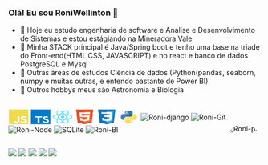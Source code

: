 ### Olá! Eu sou RoniWellinton 👋

- 🔭 Hoje eu  estudo engenharia de software e Analise e Desenvolvimento de Sistemas e estou estágiando na Mineradora Vale
- 🔭 Minha STACK principal é  Java/Spring boot e tenho uma base na triade do Front-end(HTML,CSS, JAVASCRIPT) e no react e banco de dados PostgreSQL e Mysql
- 🌱 Outras áreas de estudos Ciência de dados (Python(pandas, seaborn, numpy e muitas outras, e entendo bastante de Power BI)
- 🌱 Outros hobbys meus são Astronomia e Biologia

<div style="display: inline_block"><br>
  <img align="center" alt="Roni-Js" height="30" width="40" src="https://raw.githubusercontent.com/devicons/devicon/master/icons/javascript/javascript-plain.svg">
  <img align="center" alt="Roni-Ts" height="30" width="40" src="https://raw.githubusercontent.com/devicons/devicon/master/icons/typescript/typescript-plain.svg">
  <img align="center" alt="Roni-React" height="30" width="40" src="https://raw.githubusercontent.com/devicons/devicon/master/icons/react/react-original.svg">
  <img align="center" alt="Roni-HTML" height="30" width="40" src="https://raw.githubusercontent.com/devicons/devicon/master/icons/html5/html5-original.svg">
  <img align="center" alt="Roni-CSS" height="30" width="40" src="https://raw.githubusercontent.com/devicons/devicon/master/icons/css3/css3-original.svg">
  <img align="center" alt="Roni-Python" height="30" width="40" src="https://raw.githubusercontent.com/devicons/devicon/master/icons/python/python-original.svg">
  <img align="center" alt="Roni-django" height="30" width="40" src="https://datascientest.com/en/files/2023/05/django1.jpg">
   <img align="center" alt="Roni-Git" height="30" width="40" src="https://avatars.githubusercontent.com/u/18133?s=200&v=4">
   <img align="center" alt="Roni-Node" height="30" width="40" src="https://assets.bitdegree.org/online-learning-platforms/storage/media/2018/12/node-js-interview-questions-logo-2-266x300.png">
  <img align="center" alt="SQLite" height="30" width="40" src="https://logospng.org/download/sqlite/sqlite-2048.png">
  <img align="center" alt="Roni-BI" height="30" width="40" src="https://logos-world.net/wp-content/uploads/2022/02/Microsoft-Power-BI-Symbol.png">
  <img align="right" alt="Roni-pic" height="150" style="border-radius:50px;" src="https://avatars.githubusercontent.com/u/94912867?s=400&u=e0b4009a5f7f3d7445c7a541ac405af7ce44732c&v=4">
</div>
  
  ##
 
<div> 
  <a href="https://www.youtube.com/@roni23wellington/playlists" target="_blank"><img src="https://img.shields.io/badge/YouTube-FF0000?style=for-the-badge&logo=youtube&logoColor=white" target="_blank"></a>
  <a href="https://www.instagram.com/roniwellington/" target="_blank"><img src="https://img.shields.io/badge/-Instagram-%23E4405F?style=for-the-badge&logo=instagram&logoColor=white" target="_blank"></a>
 <a href="https://discord.com/channels/@me" target="_blank"><img src="https://img.shields.io/badge/Discord-7289DA?style=for-the-badge&logo=discord&logoColor=white" target="_blank"></a> 
  <a href = "mailto:roniwellington@gmail.com"><img src="https://img.shields.io/badge/-Gmail-%23333?style=for-the-badge&logo=gmail&logoColor=white" target="_blank"></a>
  <a href="https://www.linkedin.com/feed/" target="_blank"><img src="https://img.shields.io/badge/-LinkedIn-%230077B5?style=for-the-badge&logo=linkedin&logoColor=white" target="_blank"></a> 
  
</div>
